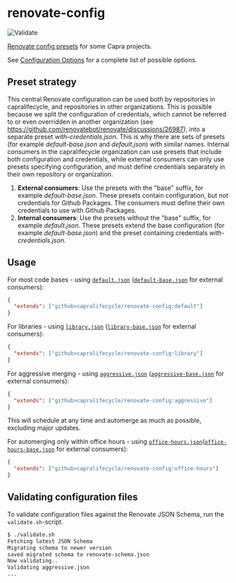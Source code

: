 # renovate-config

![Validate](https://github.com/capraconsulting/renovate-config/workflows/Validate/badge.svg)

[Renovate config presets](https://docs.renovatebot.com/config-presets/)
for some Capra projects.

See [Configuration Options](https://docs.renovatebot.com/configuration-options/)
for a complete list of possible options.

## Preset strategy

This central Renovate configuration can be used both by repositories in capralifecycle, and repositories in other
organizations. This is possible because we split the configuration of credentials, which cannot be referred to or
even overridden in another organization (see https://github.com/renovatebot/renovate/discussions/26987), into a separate
preset _with-credentials.json_. This is why there are sets of presets (for example _default-base.json_ and _default.json_)
with similar names. Internal consumers in the capralifecycle organization can use presets that include both configuration
and credentials, while external consumers can only use presets specifying configuration, and must define credentials
separately in their own repository or organization.

1. **External consumers**: Use the presets with the "base" suffix, for example _default-base.json_. These presets
contain configuration, but not credentials for Github Packages. The consumers must define their own credentials to use with
Github Packages.
2. **Internal consumers**: Use the presets without the "base" suffix, for example _default.json_. These presets extend the
base configuration (for example _default-base.json_) and the preset containing credentials _with-credentials.json_.

## Usage

For most code bases - using [`default.json`](./default.json) ([`default-base.json`](./default-base.json) for external
consumers):

```json
{
  "extends": ["github>capralifecycle/renovate-config:default"]
}
```

For libraries - using [`library.json`](./library.json) ([`library-base.json`](./library-base.json) for external
consumers):

```json
{
  "extends": ["github>capralifecycle/renovate-config:library"]
}
```

For aggressive merging - using [`aggressive.json`](./aggressive.json) ([`aggressive-base.json`](./aggressive-base.json) for external
consumers):

```json
{
  "extends": ["github>capralifecycle/renovate-config:aggressive"]
}
```

This will schedule at any time and automerge as much as possible,
excluding major updates.

For automerging only within office hours - using [`office-hours.json`](./office-hours.json)([`office-hours-base.json`](./office-hours-base.json)
for external consumers):

```json
{
  "extends": ["github>capralifecycle/renovate-config:office-hours"]
}
```

## Validating configuration files

To validate configuration files against the Renovate JSON Schema, run the `validate.sh`-script.

```sh
$ ./validate.sh
Fetching latest JSON Schema
Migrating schema to newer version
saved migrated schema to renovate-schema.json
Now validating..
Validating aggressive.json
...
```
